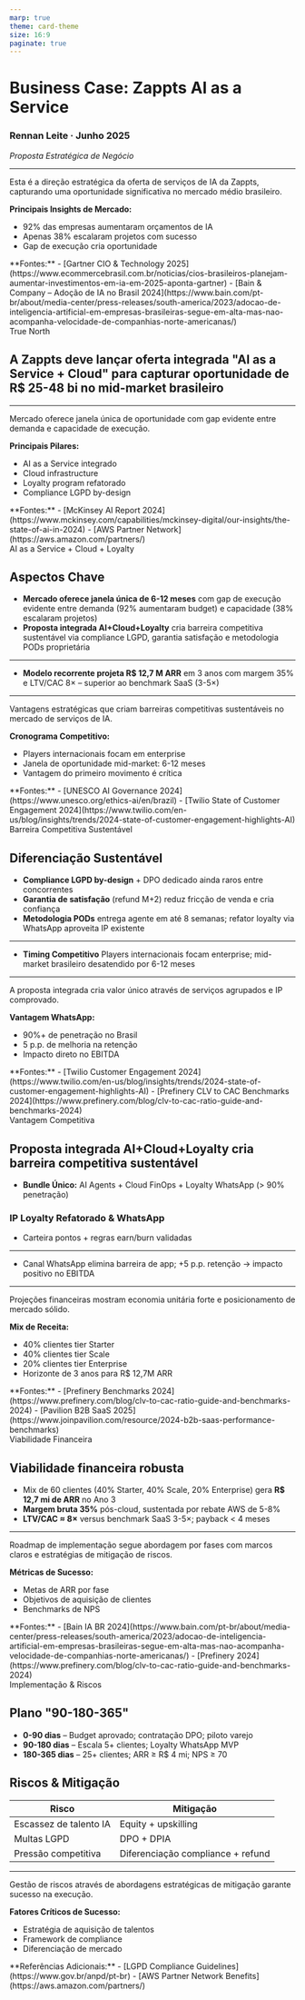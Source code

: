 ```yaml
---
marp: true
theme: card-theme
size: 16:9
paginate: true
---
```


<!-- _class: title -->

# Business Case: Zappts AI as a Service

### **Rennan Leite · Junho 2025**
*Proposta Estratégica de Negócio*

---

<div class="left-notes">
Esta é a direção estratégica da oferta de serviços de IA da Zappts, capturando uma oportunidade significativa no mercado médio brasileiro.

**Principais Insights de Mercado:**
- 92% das empresas aumentaram orçamentos de IA
- Apenas 38% escalaram projetos com sucesso
- Gap de execução cria oportunidade

<div class="sources">
**Fontes:**
- [Gartner CIO & Technology 2025](https://www.ecommercebrasil.com.br/noticias/cios-brasileiros-planejam-aumentar-investimentos-em-ia-em-2025-aponta-gartner)
- [Bain & Company – Adoção de IA no Brasil 2024](https://www.bain.com/pt-br/about/media-center/press-releases/south-america/2023/adocao-de-inteligencia-artificial-em-empresas-brasileiras-segue-em-alta-mas-nao-acompanha-velocidade-de-companhias-norte-americanas/)
</div>
</div>

<div class="slide-title">True North</div>

<div class="card-start card-end">

## A Zappts deve lançar oferta integrada "AI as a Service + Cloud" para capturar oportunidade de R$ 25-48 bi no mid-market brasileiro

</div>

---

<div class="left-notes">
Mercado oferece janela única de oportunidade com gap evidente entre demanda e capacidade de execução.

**Principais Pilares:**
- AI as a Service integrado
- Cloud infrastructure
- Loyalty program refatorado
- Compliance LGPD by-design

<div class="sources">
**Fontes:**
- [McKinsey AI Report 2024](https://www.mckinsey.com/capabilities/mckinsey-digital/our-insights/the-state-of-ai-in-2024)
- [AWS Partner Network](https://aws.amazon.com/partners/)
</div>
</div>

<div class="slide-title">AI as a Service + Cloud + Loyalty</div>

<div class="card-start">

## Aspectos Chave

- **Mercado oferece janela única de 6-12 meses** com gap de execução evidente entre demanda (92% aumentaram budget) e capacidade (38% escalaram projetos)
- **Proposta integrada AI+Cloud+Loyalty** cria barreira competitiva sustentável via compliance LGPD, garantia satisfação e metodologia PODs proprietária

</div>

---

<div class="card-continue">

- **Modelo recorrente projeta R$ 12,7 M ARR** em 3 anos com margem 35% e LTV/CAC 8× – superior ao benchmark SaaS (3-5×)

</div>

---

<div class="left-notes">
Vantagens estratégicas que criam barreiras competitivas sustentáveis no mercado de serviços de IA.

**Cronograma Competitivo:**
- Players internacionais focam em enterprise
- Janela de oportunidade mid-market: 6-12 meses
- Vantagem do primeiro movimento é crítica

<div class="sources">
**Fontes:**
- [UNESCO AI Governance 2024](https://www.unesco.org/ethics-ai/en/brazil)
- [Twilio State of Customer Engagement 2024](https://www.twilio.com/en-us/blog/insights/trends/2024-state-of-customer-engagement-highlights-AI)
</div>
</div>

<div class="slide-title">Barreira Competitiva Sustentável</div>

<div class="card-continue">

## Diferenciação Sustentável

- **Compliance LGPD by-design** + DPO dedicado ainda raros entre concorrentes
- **Garantia de satisfação** (refund M+2) reduz fricção de venda e cria confiança
- **Metodologia PODs** entrega agente em até 8 semanas; refator loyalty via WhatsApp aproveita IP existente

</div>

---

<div class="card-end">

- **Timing Competitivo** Players internacionais focam enterprise; mid-market brasileiro desatendido por 6-12 meses

</div>

---

<div class="left-notes">
A proposta integrada cria valor único através de serviços agrupados e IP comprovado.

**Vantagem WhatsApp:**
- 90%+ de penetração no Brasil
- 5 p.p. de melhoria na retenção
- Impacto direto no EBITDA

<div class="sources">
**Fontes:**
- [Twilio Customer Engagement 2024](https://www.twilio.com/en-us/blog/insights/trends/2024-state-of-customer-engagement-highlights-AI)
- [Prefinery CLV to CAC Benchmarks 2024](https://www.prefinery.com/blog/clv-to-cac-ratio-guide-and-benchmarks-2024)
</div>
</div>

<div class="slide-title">Vantagem Competitiva</div>

<div class="card-start">

## Proposta integrada AI+Cloud+Loyalty cria barreira competitiva sustentável

- **Bundle Único:** AI Agents + Cloud FinOps + Loyalty WhatsApp (> 90% penetração)

### IP Loyalty Refatorado & WhatsApp
- Carteira pontos + regras earn/burn validadas

</div>

---

<div class="card-end">

- Canal WhatsApp elimina barreira de app; +5 p.p. retenção → impacto positivo no EBITDA

</div>

---

<div class="left-notes">
Projeções financeiras mostram economia unitária forte e posicionamento de mercado sólido.

**Mix de Receita:**
- 40% clientes tier Starter
- 40% clientes tier Scale  
- 20% clientes tier Enterprise
- Horizonte de 3 anos para R$ 12,7M ARR

<div class="sources">
**Fontes:**
- [Prefinery Benchmarks 2024](https://www.prefinery.com/blog/clv-to-cac-ratio-guide-and-benchmarks-2024)
- [Pavilion B2B SaaS 2025](https://www.joinpavilion.com/resource/2024-b2b-saas-performance-benchmarks)
</div>
</div>

<div class="slide-title">Viabilidade Financeira</div>

<div class="card-start card-end">

## Viabilidade financeira robusta

- Mix de 60 clientes (40% Starter, 40% Scale, 20% Enterprise) gera **R$ 12,7 mi de ARR** no Ano 3
- **Margem bruta 35%** pós-cloud, sustentada por rebate AWS de 5-8%
- **LTV/CAC ≈ 8×** versus benchmark SaaS 3-5×; payback < 4 meses

</div>

---

<div class="left-notes">
Roadmap de implementação segue abordagem por fases com marcos claros e estratégias de mitigação de riscos.

**Métricas de Sucesso:**
- Metas de ARR por fase
- Objetivos de aquisição de clientes
- Benchmarks de NPS

<div class="sources">
**Fontes:**
- [Bain IA BR 2024](https://www.bain.com/pt-br/about/media-center/press-releases/south-america/2023/adocao-de-inteligencia-artificial-em-empresas-brasileiras-segue-em-alta-mas-nao-acompanha-velocidade-de-companhias-norte-americanas/)
- [Prefinery 2024](https://www.prefinery.com/blog/clv-to-cac-ratio-guide-and-benchmarks-2024)
</div>
</div>

<div class="slide-title">Implementação & Riscos</div>

<div class="card-start">

## Plano "90-180-365"

- **0-90 dias** – Budget aprovado; contratação DPO; piloto varejo
- **90-180 dias** – Escala 5+ clientes; Loyalty WhatsApp MVP
- **180-365 dias** – 25+ clientes; ARR ≥ R$ 4 mi; NPS ≥ 70

## Riscos & Mitigação

| Risco                   | Mitigação                        |
|-------------------------|----------------------------------|
| Escassez de talento IA  | Equity + upskilling              |
| Multas LGPD             | DPO + DPIA                       |
| Pressão competitiva     | Diferenciação compliance + refund |

</div>

---

<div class="left-notes">
Gestão de riscos através de abordagens estratégicas de mitigação garante sucesso na execução.

**Fatores Críticos de Sucesso:**
- Estratégia de aquisição de talentos
- Framework de compliance
- Diferenciação de mercado

<div class="sources">
**Referências Adicionais:**
- [LGPD Compliance Guidelines](https://www.gov.br/anpd/pt-br)
- [AWS Partner Network Benefits](https://aws.amazon.com/partners/)
</div>
</div>

<div class="card-end">

<!-- Final slide content can be empty or contain closing elements -->

</div>
